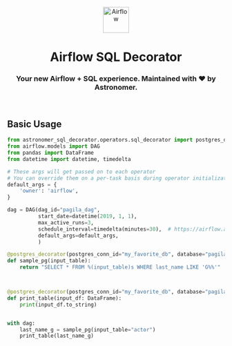 <p align="center">
  <a href="https://www.airflow.apache.org">
    <img alt="Airflow" src="https://cwiki.apache.org/confluence/download/attachments/145723561/airflow_transparent.png?api=v2" width="60" />
  </a>
</p>
<h1 align="center">
  Airflow SQL Decorator
</h1>
  <h3 align="center">
  Your new Airflow + SQL experience. Maintained with ❤️ by Astronomer.
</h3>
<br/>

## Basic Usage

```python
from astronomer_sql_decorator.operators.sql_decorator import postgres_decorator
from airflow.models import DAG
from pandas import DataFrame
from datetime import datetime, timedelta

# These args will get passed on to each operator
# You can override them on a per-task basis during operator initialization
default_args = {
    'owner': 'airflow',
}

dag = DAG(dag_id="pagila_dag",
          start_date=datetime(2019, 1, 1),
          max_active_runs=3,
          schedule_interval=timedelta(minutes=30),  # https://airflow.apache.org/docs/stable/scheduler.html#dag-runs
          default_args=default_args,
          )

@postgres_decorator(postgres_conn_id="my_favorite_db", database="pagila")
def sample_pg(input_table):
    return "SELECT * FROM %(input_table)s WHERE last_name LIKE 'G%%'"



@postgres_decorator(postgres_conn_id="my_favorite_db", database="pagila", to_dataframe=True)
def print_table(input_df: DataFrame):
    print(input_df.to_string)


with dag:
    last_name_g = sample_pg(input_table="actor")
    print_table(last_name_g)

```
